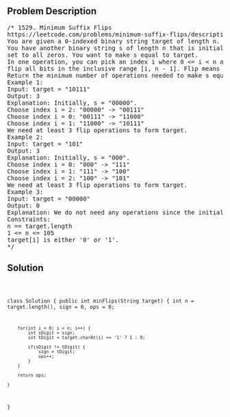 <!--
<style>
  body { font-family: Arial, sans-serif; }
  .container { max-width: 100%; margin: 0 auto; padding: 10px; }
  .comment-block { max-width: 30%; background-color: #f9f9f9; padding: 10px; border-left: 5px solid #ccc; overflow-wrap: break-word; white-space: pre-wrap; }
  .code-block { background-color: #f4f4f4; padding: 10px; border: 1px solid #ddd; overflow-wrap: break-word; white-space: pre-wrap; }
</style>
-->

<div class='container'>
<h2>Problem Description</h2>
<div class='comment-block'>
<pre>
/* 1529. Minimum Suffix Flips
https://leetcode.com/problems/minimum-suffix-flips/description/
You are given a 0-indexed binary string target of length n.
You have another binary string s of length n that is initially
set to all zeros. You want to make s equal to target.
In one operation, you can pick an index i where 0 <= i < n and
flip all bits in the inclusive range [i, n - 1]. Flip means changing '0' to '1' and '1' to '0'.
Return the minimum number of operations needed to make s equal to target.
Example 1:
Input: target = "10111"
Output: 3
Explanation: Initially, s = "00000".
Choose index i = 2: "00000" -> "00111"
Choose index i = 0: "00111" -> "11000"
Choose index i = 1: "11000" -> "10111"
We need at least 3 flip operations to form target.
Example 2:
Input: target = "101"
Output: 3
Explanation: Initially, s = "000".
Choose index i = 0: "000" -> "111"
Choose index i = 1: "111" -> "100"
Choose index i = 2: "100" -> "101"
We need at least 3 flip operations to form target.
Example 3:
Input: target = "00000"
Output: 0
Explanation: We do not need any operations since the initial s already equals target.
Constraints:
n == target.length
1 <= n <= 105
target[i] is either '0' or '1'.
*/
</pre>
</div>

<h2>Solution</h2>
<div class='code-block'>
<pre><code class='language-java'>

class Solution {
    public int minFlips(String target) {
        int n = target.length(), sign = 0, ops = 0;

        for(int i = 0; i < n; i++) {
            int sDigit = sign;
            int tDigit = target.charAt(i) == '1' ? 1 : 0;

            if(sDigit != tDigit) {
                sign = tDigit;
                ops++;
            }
        }

        return ops;
        
    }
}
</code></pre>
</div>
</div>
